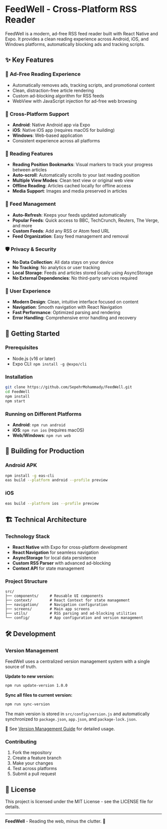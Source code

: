 # FeedWell - Cross-Platform RSS Reader

FeedWell is a modern, ad-free RSS feed reader built with React Native and Expo. It provides a clean reading experience across Android, iOS, and Windows platforms, automatically blocking ads and tracking scripts.

## ✨ Key Features

### 🚫 **Ad-Free Reading Experience**
- Automatically removes ads, tracking scripts, and promotional content
- Clean, distraction-free article rendering
- Custom ad-blocking algorithm for RSS feeds
- WebView with JavaScript injection for ad-free web browsing

### 📱 **Cross-Platform Support**
- **Android**: Native Android app via Expo
- **iOS**: Native iOS app (requires macOS for building)
- **Windows**: Web-based application
- Consistent experience across all platforms

### 🎯 **Reading Features**
- **Reading Position Bookmarks**: Visual markers to track your progress between articles
- **Auto-scroll**: Automatically scrolls to your last reading position
- **Multiple View Modes**: Clean text view or original web view
- **Offline Reading**: Articles cached locally for offline access
- **Media Support**: Images and media preserved in articles

### 🔄 **Feed Management**
- **Auto-Refresh**: Keeps your feeds updated automatically
- **Popular Feeds**: Quick access to BBC, TechCrunch, Reuters, The Verge, and more
- **Custom Feeds**: Add any RSS or Atom feed URL
- **Feed Organization**: Easy feed management and removal

### 🛡️ **Privacy & Security**
- **No Data Collection**: All data stays on your device
- **No Tracking**: No analytics or user tracking
- **Local Storage**: Feeds and articles stored locally using AsyncStorage
- **No External Dependencies**: No third-party services required

### 🎨 **User Experience**
- **Modern Design**: Clean, intuitive interface focused on content
- **Navigation**: Smooth navigation with React Navigation
- **Fast Performance**: Optimized parsing and rendering
- **Error Handling**: Comprehensive error handling and recovery

## 🚀 Getting Started

### Prerequisites
- Node.js (v16 or later)
- Expo CLI: `npm install -g @expo/cli`

### Installation
```bash
git clone https://github.com/SepehrMohammady/FeedWell.git
cd FeedWell
npm install
npm start
```

### Running on Different Platforms
- **Android**: `npm run android`
- **iOS**: `npm run ios` (requires macOS)
- **Web/Windows**: `npm run web`

## 📱 Building for Production

### Android APK
```bash
npm install -g eas-cli
eas build --platform android --profile preview
```

### iOS
```bash
eas build --platform ios --profile preview
```

## 🏗️ Technical Architecture

### Technology Stack
- **React Native** with Expo for cross-platform development
- **React Navigation** for seamless navigation
- **AsyncStorage** for local data persistence
- **Custom RSS Parser** with advanced ad-blocking
- **Context API** for state management

### Project Structure
```
src/
├── components/     # Reusable UI components
├── context/        # React Context for state management
├── navigation/     # Navigation configuration
├── screens/        # Main app screens
├── utils/          # RSS parsing and ad-blocking utilities
└── config/         # App configuration and version management
```

## 🛠️ Development

### Version Management
FeedWell uses a centralized version management system with a single source of truth.

**Update to new version:**
```bash
npm run update-version 1.0.0
```

**Sync all files to current version:**
```bash
npm run sync-version
```

The main version is stored in `src/config/version.js` and automatically synchronized to `package.json`, `app.json`, and `package-lock.json`.

📖 See [Version Management Guide](docs/VERSION_MANAGEMENT.md) for detailed usage.

### Contributing
1. Fork the repository
2. Create a feature branch
3. Make your changes
4. Test across platforms
5. Submit a pull request

## 📄 License

This project is licensed under the MIT License - see the LICENSE file for details.

---

**FeedWell** - Reading the web, minus the clutter. 🚀
